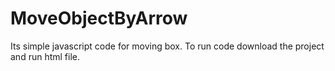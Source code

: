 # MoveObjectByArrow
Its simple javascript code for moving box.
To run code download the project and run html file.
